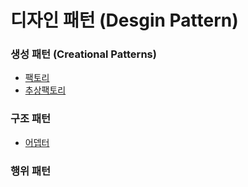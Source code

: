 # 디자인 패턴 (Desgin Pattern)

### 생성 패턴 (Creational Patterns)
- [팩토리](https://github.com/myungsworld/designPattern/tree/main/factoryMethod)
- [추상팩토리](https://github.com/myungsworld/designPattern/tree/main/abstractFacotry)

### 구조 패턴
- [어뎁터](https://github.com/myungsworld/designPattern/tree/main/adapter)

### 행위 패턴
